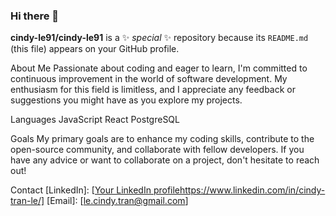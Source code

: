 ### Hi there 👋


**cindy-le91/cindy-le91** is a ✨ _special_ ✨ repository because its `README.md` (this file) appears on your GitHub profile.

About Me
Passionate about coding and eager to learn, I'm committed to continuous improvement in the world of software development. My enthusiasm for this field is limitless, and I appreciate any feedback or suggestions you might have as you explore my projects.

Languages
JavaScript
React
PostgreSQL

Goals
My primary goals are to enhance my coding skills, contribute to the open-source community, and collaborate with fellow developers. If you have any advice or want to collaborate on a project, don't hesitate to reach out!

Contact
[LinkedIn]: [[Your LinkedIn profile](https://www.linkedin.com/in/cindy-tran-le/)https://www.linkedin.com/in/cindy-tran-le/]
[Email]: [le.cindy.tran@gmail.com]


